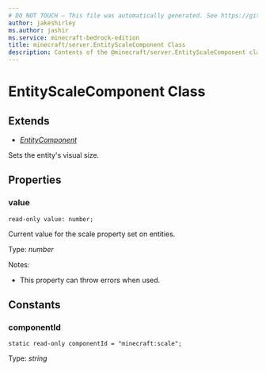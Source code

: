 ```yaml
---
# DO NOT TOUCH — This file was automatically generated. See https://github.com/mojang/minecraftapidocsgenerator to modify descriptions, examples, etc.
author: jakeshirley
ms.author: jashir
ms.service: minecraft-bedrock-edition
title: minecraft/server.EntityScaleComponent Class
description: Contents of the @minecraft/server.EntityScaleComponent class.
---
```

# EntityScaleComponent Class

## Extends
- [*EntityComponent*](EntityComponent.md)

Sets the entity's visual size.

## Properties

### **value**
`read-only value: number;`

Current value for the scale property set on entities.

Type: *number*

Notes:
  - This property can throw errors when used.

## Constants

### **componentId**
`static read-only componentId = "minecraft:scale";`

Type: *string*
